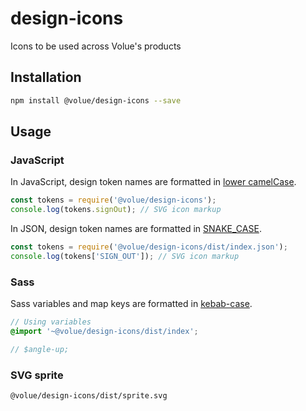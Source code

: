 # design-icons

Icons to be used across Volue's products

## Installation

```sh
npm install @volue/design-icons --save
```

## Usage

### JavaScript

In JavaScript, design token names are formatted in [lower camelCase](https://en.wikipedia.org/wiki/Camel_case).

```js
const tokens = require('@volue/design-icons');
console.log(tokens.signOut); // SVG icon markup
```

In JSON, design token names are formatted in [SNAKE_CASE](https://en.wikipedia.org/wiki/Snake_case).

```js
const tokens = require('@volue/design-icons/dist/index.json');
console.log(tokens['SIGN_OUT']); // SVG icon markup
```

### Sass

Sass variables and map keys are formatted in [kebab-case](https://en.wikipedia.org/wiki/Kebab_case).

```scss
// Using variables
@import '~@volue/design-icons/dist/index';

// $angle-up;
```

### SVG sprite

`@volue/design-icons/dist/sprite.svg`
